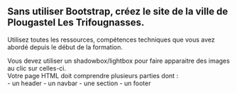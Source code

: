 ## Sans utiliser Bootstrap, créez le site de la ville de Plougastel Les Trifougnasses. ##
Utilisez toutes les ressources, compétences techniques que vous avez abordé depuis le début de la formation.  

Vous devez utiliser un shadowbox/lightbox pour faire apparaitre des images au clic sur celles-ci.  
Votre page HTML doit comprendre plusieurs parties dont :  
    - un header
    - un navbar
    - une section
    - un footer
